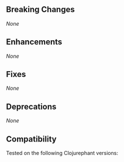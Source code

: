 <!-- User facing summary of the key changes in this release -->

<!--
  In each section below list the included changes in this release **since the last final release**.
    - This should be an unordered list
    - If no changes for the section replace use: _None_
    - Significant dependency updates should be listed as well

  Breaking changes indicate:
    - Drop compatibility for a Java or Gradle version
    - Require a change to the user's build scripts
    - Change behavior in workflow-breaking way

  Enhancements indicate:
    - Introduction of a new feature/behavior that does not meet breaking criteria above

  Fixes indicate:
    - A fix to an issue that does not meet the breaking criteria above

  Deprecations indicate:
    - Features that should no longer be used

  Listed changes should include:
    - Issue/PR number at the start of the line
    - Brief summary of the change and its impact on users
    - In parentheses, GitHub handle of the user who provided the change (if not a core team member)

  Example:

  - #123 Dropped support for Gradle versions before 4.3 due to use of Provider API to lazily configure tasks.
-->

## Breaking Changes

_None_

## Enhancements

_None_

## Fixes

_None_

## Deprecations

_None_

## Compatibility

Tested on the following Clojurephant versions:
